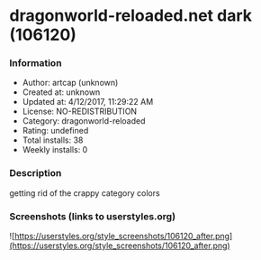 # dragonworld-reloaded.net dark (106120)

### Information
- Author: artcap (unknown)
- Created at: unknown
- Updated at: 4/12/2017, 11:29:22 AM
- License: NO-REDISTRIBUTION
- Category: dragonworld-reloaded
- Rating: undefined
- Total installs: 38
- Weekly installs: 0


### Description
getting rid of the crappy category colors


### Screenshots (links to userstyles.org)
![https://userstyles.org/style_screenshots/106120_after.png](https://userstyles.org/style_screenshots/106120_after.png)


